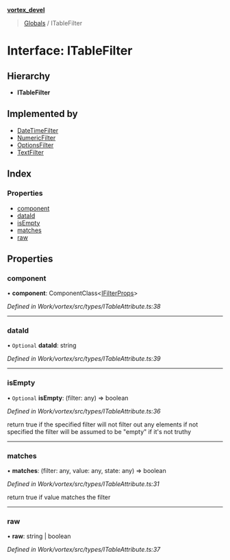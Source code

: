 **[vortex_devel](../README.md)**

> [Globals](../globals.md) / ITableFilter

# Interface: ITableFilter

## Hierarchy

* **ITableFilter**

## Implemented by

* [DateTimeFilter](../classes/datetimefilter.md)
* [NumericFilter](../classes/numericfilter.md)
* [OptionsFilter](../classes/optionsfilter.md)
* [TextFilter](../classes/textfilter.md)

## Index

### Properties

* [component](itablefilter.md#component)
* [dataId](itablefilter.md#dataid)
* [isEmpty](itablefilter.md#isempty)
* [matches](itablefilter.md#matches)
* [raw](itablefilter.md#raw)

## Properties

### component

•  **component**: ComponentClass\<[IFilterProps](ifilterprops.md)>

*Defined in Work/vortex/src/types/ITableAttribute.ts:38*

___

### dataId

• `Optional` **dataId**: string

*Defined in Work/vortex/src/types/ITableAttribute.ts:39*

___

### isEmpty

• `Optional` **isEmpty**: (filter: any) => boolean

*Defined in Work/vortex/src/types/ITableAttribute.ts:36*

return true if the specified filter will not filter out any elements
if not specified the filter will be assumed to be "empty" if it's not truthy

___

### matches

•  **matches**: (filter: any, value: any, state: any) => boolean

*Defined in Work/vortex/src/types/ITableAttribute.ts:31*

return true if value matches the filter

___

### raw

•  **raw**: string \| boolean

*Defined in Work/vortex/src/types/ITableAttribute.ts:37*
